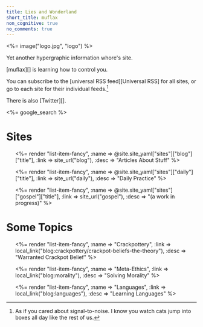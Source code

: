```yaml
---
title: Lies and Wonderland
short_title: muflax
non_cognitive: true
no_comments: true
---
```


<%= image("logo.jpg", "logo") %>

Yet another hypergraphic information whore's site.

[muflax][] is learning how to control you.

You can subscribe to the [universal RSS feed][Universal RSS] for all sites, or go to each site for their individual feeds.[^snr]

[^snr]: As if you cared about signal-to-noise. I know you watch cats jump into boxes all day like the rest of us.

There is also [Twitter][].

<%= google_search %>

# Sites

<ul class="fancy">

<%= render "list-item-fancy",
    :name => @site.site_yaml["sites"]["blog"]["title"],
    :link => site_url("blog"),
    :desc => "Articles About Stuff" %>

<%= render "list-item-fancy",
    :name => @site.site_yaml["sites"]["daily"]["title"],
    :link => site_url("daily"),
    :desc => "Daily Practice" %>

<%= render "list-item-fancy",
    :name => @site.site_yaml["sites"]["gospel"]["title"],
    :link => site_url("gospel"),
    :desc => "(a work in progress)" %>

</ul>

# Some Topics

<ul class="fancy">

<%= render "list-item-fancy",
    :name => "Crackpottery",
    :link => local_link("blog:crackpottery/crackpot-beliefs-the-theory"),
    :desc => "Warranted Crackpot Belief" %>

<%= render "list-item-fancy",
    :name => "Meta-Ethics",
    :link => local_link("blog:morality"),
    :desc => "Solving Morality" %>

<%= render "list-item-fancy",
    :name => "Languages",
    :link => local_link("blog:languages"),
    :desc => "Learning Languages" %>

    
</ul>
